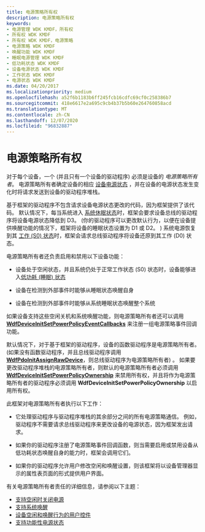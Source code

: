 ```yaml
---
title: 电源策略所有权
description: 电源策略所有权
keywords:
- 电源管理 WDK KMDF，所有权
- 所有权 WDK KMDF
- 所有权 WDK KMDF，电源策略
- 电源策略 WDK KMDF
- 唤醒功能 WDK KMDF
- 睡眠电源管理 WDK KMDF
- 低功耗状态 WDK KMDF
- 设备电源状态 WDK KMDF
- 工作状态 WDK KMDF
- 电源状态 WDK KMDF
ms.date: 04/20/2017
ms.localizationpriority: medium
ms.openlocfilehash: a52f6b1183b6ff245fcb16cdfc69cf0c258386b7
ms.sourcegitcommit: 418e6617e2a695c9cb4b37b5b60e264760858acd
ms.translationtype: MT
ms.contentlocale: zh-CN
ms.lasthandoff: 12/07/2020
ms.locfileid: "96832887"
---
```

# <a name="power-policy-ownership"></a>电源策略所有权


对于每个设备，一个 (并且只有一个设备的驱动程序) 必须是设备的 *电源策略所有者*。 电源策略所有者确定设备的相应 [设备电源状态](../kernel/device-power-states.md) ，并在设备的电源状态发生变化时将请求发送到设备的驱动程序堆栈。

基于框架的驱动程序不包含请求设备电源状态更改的代码，因为框架提供了该代码。 默认情况下，每当系统进入 [系统休眠状态](../kernel/system-sleeping-states.md)时，框架会要求设备总线的驱动程序将设备电源状态降低到 D3。  (你的驱动程序可以更改默认行为，以便在设备提供唤醒功能的情况下，框架将设备的睡眠状态设置为 D1 或 D2。 ) 系统电源恢复到其 [工作 (S0) 状态](../kernel/system-working-state-s0.md)时，框架会请求总线驱动程序将设备还原到其工作 (D0) 状态。

电源策略所有者还负责启用和禁用以下设备功能：

-   设备处于空闲状态，并且系统仍处于正常工作状态 (S0) 状态时，设备能够进入[低功耗 (睡眠) 状态](../kernel/device-sleeping-states.md)

-   设备在检测到外部事件时能够从睡眠状态唤醒自身

-   设备在检测到外部事件时能够从系统睡眠状态唤醒整个系统

如果设备支持这些空闲关机和系统唤醒功能，则电源策略所有者还可以调用 [**WdfDeviceInitSetPowerPolicyEventCallbacks**](/windows-hardware/drivers/ddi/wdfdevice/nf-wdfdevice-wdfdeviceinitsetpowerpolicyeventcallbacks) 来注册一组电源策略事件回调功能。

默认情况下，对于基于框架的驱动程序，设备的函数驱动程序是电源策略所有者。  (如果没有函数驱动程序，并且总线驱动程序调用 [**WdfPdoInitAssignRawDevice**](/windows-hardware/drivers/ddi/wdfpdo/nf-wdfpdo-wdfpdoinitassignrawdevice)，则总线驱动程序为电源策略所有者) 。 如果要更改驱动程序堆栈的电源策略所有者，则默认的电源策略所有者必须调用 [**WdfDeviceInitSetPowerPolicyOwnership**](/windows-hardware/drivers/ddi/wdfdevice/nf-wdfdevice-wdfdeviceinitsetpowerpolicyownership) 来禁用所有权，并且将作为电源策略所有者的驱动程序必须调用 **WdfDeviceInitSetPowerPolicyOwnership** 以启用所有权。

此框架对电源策略所有者执行以下工作：

-   它处理驱动程序与驱动程序堆栈的其余部分之间的所有电源策略通信。 例如，驱动程序不需要请求总线驱动程序来更改设备的电源状态，因为框架发出请求。

-   如果你的驱动程序注册了电源策略事件回调函数，则当需要启用或禁用设备从低功耗状态唤醒自身的能力时，框架会调用它们。

-   如果你的驱动程序允许用户修改空闲和唤醒设置，则该框架将以设备管理器显示的属性表页面的形式提供用户界面。

有关电源策略所有者责任的详细信息，请参阅以下主题：

-   [支持空闲时关闭电源](supporting-idle-power-down.md)
-   [支持系统唤醒](supporting-system-wake-up.md)
-   [设备空闲和唤醒行为的用户控件](user-control-of-device-idle-and-wake-behavior.md)
-   [支持功能性电源状态](supporting-functional-power-states.md)

 

